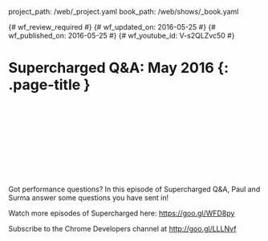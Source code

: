 project_path: /web/_project.yaml
book_path: /web/shows/_book.yaml

{# wf_review_required #}
{# wf_updated_on: 2016-05-25 #}
{# wf_published_on: 2016-05-25 #}
{# wf_youtube_id: V-s2QLZvc50 #}

# Supercharged Q&A: May 2016 {: .page-title }


<div class="video-wrapper">
  <iframe class="devsite-embedded-youtube-video" data-video-id="V-s2QLZvc50"
          data-autohide="1" data-showinfo="0" frameborder="0" allowfullscreen>
  </iframe>
</div>


Got performance questions? In this episode of Supercharged Q&A, Paul and Surma answer some questions you have sent in!

Watch more episodes of Supercharged here: https://goo.gl/WFD8py

Subscribe to the Chrome Developers channel at http://goo.gl/LLLNvf
